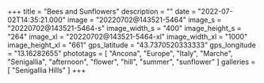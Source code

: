 +++
title = "Bees and Sunflowers"
description = ""
date = "2022-07-02T14:35:21.000"
image = "20220702@143521-5464"
image_s = "20220702@143521-5464-s"
image_width_s = "400"
image_height_s = "264"
image_xl = "20220702@143521-5464-xl"
image_width_xl = "1000"
image_height_xl = "661"
gps_latitude = "43.7370520333333"
gps_longitude = "13.16282655"
phototags = [ "Ancona", "Europe", "Italy", "Marche", "Senigallia", "afternoon", "flower", "hill", "summer", "sunflower" ]
galleries = [ "Senigallia Hills" ]
+++
